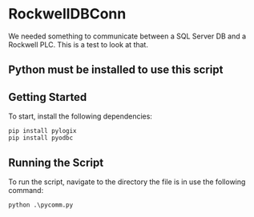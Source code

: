 # RockwellDBConn
We needed something to communicate between a SQL Server DB and a Rockwell PLC. This is a test to look at that.

## Python must be installed to use this script

## Getting Started
To start, install the following dependencies:
```
pip install pylogix
pip install pyodbc
```

## Running the Script
To run the script, navigate to the directory the file is in use the following command:
```
python .\pycomm.py
```
